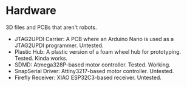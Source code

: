 # Hardware
3D files and PCBs that aren't robots.

- JTAG2UPDI Carrier: A PCB where an Arduino Nano is used as a JTAG2UPDI programmer. Untested.
- Plastic Hub: A plastic version of a foam wheel hub for prototyping. Tested. Kinda works.
- SDMD: Atmega328P-based motor controller. Tested. Working.
- SnapSerial Driver: Attiny3217-based motor controller. Untested.
- Firefly Receiver: XIAO ESP32C3-based receiver. Untested.